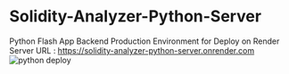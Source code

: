 # Solidity-Analyzer-Python-Server
Python Flash App Backend Production Environment for Deploy on Render
Server URL : https://solidity-analyzer-python-server.onrender.com
![python deploy](https://github.com/VidathChamikara/Solidity-Analyzer-Python-Server/assets/86880920/4fab725b-9981-4c13-8767-874cae71dd93)
